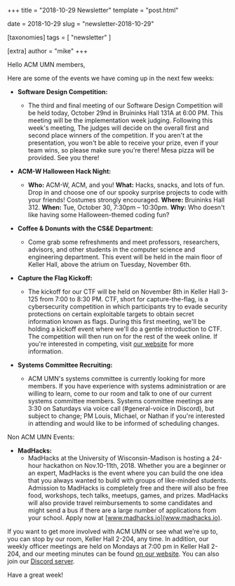 +++
title = "2018-10-29 Newsletter"
template = "post.html"

date = 2018-10-29
slug = "newsletter-2018-10-29"

[taxonomies]
tags = [ "newsletter" ]

[extra]
author = "mike"
+++

<!-- more -->

Hello ACM UMN members,

Here are some of the events we have coming up in the next few weeks:
 
 - **Software Design Competition:**
   - The third and final meeting of our Software Design Competition will be held today, October 29nd in Bruininks Hall 131A at 6:00 PM. This meeting will be the implementation week judging. Following this week's meeting, The judges will decide on the overall first and second place winners of the competition. If you aren't at the presentation, you won't be able to receive your prize, even if your team wins, so please make sure you're there! Mesa pizza will be provided. See you there!

 - **ACM-W Halloween Hack Night:**
   - **Who:** ACM-W, ACM, and you! **What:** Hacks, snacks, and lots of fun. Drop in and choose one of our spooky surprise projects to code with your friends! Costumes strongly encouraged. **Where:** Bruininks Hall 312. **When:** Tue, October 30, 7:30pm – 10:30pm. **Why:** Who doesn't like having some Halloween-themed coding fun?

 - **Coffee & Donunts with the CS&E Department:**
   - Come grab some refreshments and meet professors, researchers, advisors, and other students in the computer science and engineering department. This event will be held in the main floor of Keller Hall, above the atrium on Tuesday, November 6th.

 - **Capture the Flag Kickoff:**
   - The kickoff for our CTF will be held on November 8th in Keller Hall 3-125 from 7:00 to 8:30 PM. CTF, short for capture-the-flag, is a cybersecurity competition in which participants try to evade security protections on certain exploitable targets to obtain secret information known as flags. During this first meeting, we'll be holding a kickoff event where we'll do a gentle introduction to CTF. The competition will then run on for the rest of the week online. If you're interested in competing, visit [our website](https://acm.umn.edu/events) for more information.

- **Systems Committee Recruiting:**
   - ACM UMN's systems committee is currently looking for more members. If you have experience with systems administration or are willing to learn, come to our room and talk to one of our current systems committee members. Systems committee meetings are 3:30 on Saturdays via voice call (#general-voice in Discord), but subject to change; PM Louis, Michael, or Nathan if you're interested in attending and would like to be informed of scheduling changes.

Non ACM UMN Events:

 - **MadHacks:**
   - MadHacks at the University of Wisconsin-Madison is hosting a 24-hour hackathon on Nov.10-11th, 2018. Whether you are a beginner or an expert, MadHacks is the event where you can build the one idea that you always wanted to build with groups of like-minded students. Admission to MadHacks is completely free and there will also be free food, workshops, tech talks, meetups, games, and prizes. MadHacks will also provide travel reimbursements to some candidates and might send a bus if there are a large number of applications from your school. Apply now at [www.madhacks.io](www.madhacks.io).

If you want to get more involved with ACM UMN or see what we’re up to, you can stop by our room, Keller Hall 2-204, any time. In addition, our weekly officer meetings are held on Mondays at 7:00 pm in Keller Hall 2-204, and our meeting minutes can be found [on our website](https://acm.umn.edu/meeting-minutes). You can also join our [Discord server](https://z.umn.edu/acm-discord).

Have a great week!

